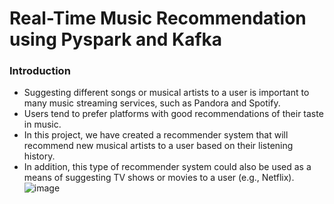 # Real-Time Music Recommendation using Pyspark and Kafka

### Introduction
* Suggesting different songs or musical artists to a user is important to many music streaming services, such as Pandora and Spotify.
* Users tend to prefer platforms with good recommendations of their taste in music.
* In this project, we have created a recommender system that will recommend new musical artists to a user based on their listening history.
* In addition, this type of recommender system could also be used as a means of suggesting TV shows or movies to a user (e.g., Netflix).
![image](https://user-images.githubusercontent.com/54806252/192089228-4d8ee7cf-a65c-4213-816c-914a5d650e53.png)
